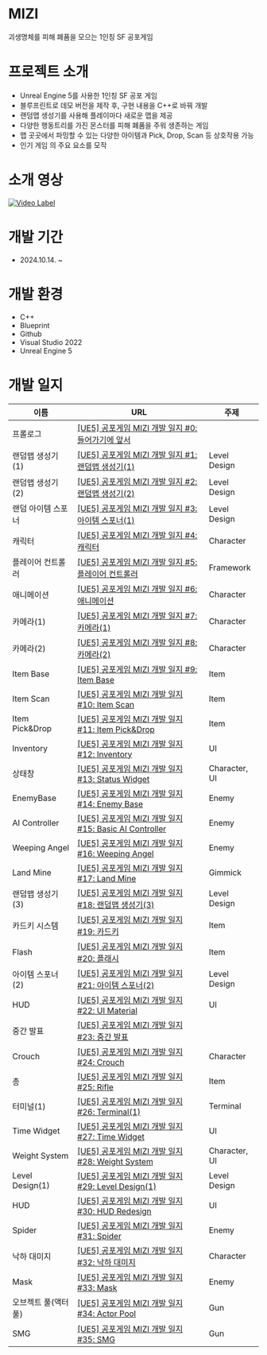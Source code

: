 # MIZI
괴생명체를 피해 폐품을 모으는 1인칭 SF 공포게임

# 프로젝트 소개
- Unreal Engine 5를 사용한 1인칭 SF 공포 게임
- 블루프린트로 데모 버전을 제작 후, 구현 내용을  C++로 바꿔 개발
- 랜덤맵 생성기를 사용해 플레이마다 새로운 맵을 제공
- 다양한 행동트리를 가진 몬스터를 피해 폐품을 주워 생존하는 게임
- 맵 곳곳에서 파밍할 수 있는 다양한 아이템과 Pick, Drop, Scan 등 상호작용 가능
- 인기 게임 <Lethal Company>의 주요 요소를 모작

# 소개 영상
[![Video Label](https://github.com/user-attachments/assets/902a31c0-6346-46b3-b83f-84fc7ff7fb84)](https://youtu.be/dIqmn5tDXec?si=P8Pvi6I-PsjdDMpt')

# 개발 기간
- 2024.10.14. ~

# 개발 환경
- C++
- Blueprint
- Github
- Visual Studio 2022
- Unreal Engine 5

# 개발 일지
| 이름 | URL | 주제 |
| --- | --- | --- |
| 프롤로그 | [[UE5] 공포게임 MIZI 개발 일지 #0: 들어가기에 앞서](https://velog.io/@woolucy/UE5-%EA%B3%B5%ED%8F%AC%EA%B2%8C%EC%9E%84-MIZI-%EA%B0%9C%EB%B0%9C-%EC%9D%BC%EC%A7%80-0-%EB%93%A4%EC%96%B4%EA%B0%80%EA%B8%B0%EC%97%90-%EC%95%9E%EC%84%9C) |  |
| 랜덤맵 생성기(1) | [[UE5] 공포게임 MIZI 개발 일지 #1: 랜덤맵 생성기(1)](https://velog.io/@woolucy/UE5-%EA%B3%B5%ED%8F%AC%EA%B2%8C%EC%9E%84-MIZI-%EA%B0%9C%EB%B0%9C-%EC%9D%BC%EC%A7%80-1-%EB%9E%9C%EB%8D%A4%EB%A7%B5-%EC%83%9D%EC%84%B1%EA%B8%B01) | Level Design |
| 랜덤맵 생성기(2) | [[UE5] 공포게임 MIZI 개발 일지 #2: 랜덤맵 생성기(2)](https://velog.io/@woolucy/UE5-%EA%B3%B5%ED%8F%AC%EA%B2%8C%EC%9E%84-MIZI-%EA%B0%9C%EB%B0%9C-%EC%9D%BC%EC%A7%80-2-%EB%9E%9C%EB%8D%A4%EB%A7%B5-%EC%83%9D%EC%84%B1%EA%B8%B02) | Level Design |
| 랜덤 아이템 스포너 | [[UE5] 공포게임 MIZI 개발 일지 #3: 아이템 스포너(1)](https://velog.io/@woolucy/UE5-%EA%B3%B5%ED%8F%AC%EA%B2%8C%EC%9E%84-MIZI-%EA%B0%9C%EB%B0%9C-%EC%9D%BC%EC%A7%80-3-%EC%95%84%EC%9D%B4%ED%85%9C-%EC%8A%A4%ED%8F%AC%EB%84%881) | Level Design |
| 캐릭터 | [[UE5] 공포게임 MIZI 개발 일지 #4: 캐릭터](https://velog.io/@woolucy/UE5-%EA%B3%B5%ED%8F%AC%EA%B2%8C%EC%9E%84-MIZI-%EA%B0%9C%EB%B0%9C-%EC%9D%BC%EC%A7%80-4-%EC%BA%90%EB%A6%AD%ED%84%B0) | Character |
| 플레이어 컨트롤러 | [[UE5] 공포게임 MIZI 개발 일지 #5: 플레이어 컨트롤러](https://velog.io/@woolucy/UE5-%EA%B3%B5%ED%8F%AC%EA%B2%8C%EC%9E%84-MIZI-%EA%B0%9C%EB%B0%9C-%EC%9D%BC%EC%A7%80-5-%ED%94%8C%EB%A0%88%EC%9D%B4%EC%96%B4-%EC%BB%A8%ED%8A%B8%EB%A1%A4%EB%9F%AC) | Framework |
| 애니메이션 | [[UE5] 공포게임 MIZI 개발 일지 #6: 애니메이션](https://velog.io/@woolucy/UE5-%EA%B3%B5%ED%8F%AC%EA%B2%8C%EC%9E%84-MIZI-%EA%B0%9C%EB%B0%9C-%EC%9D%BC%EC%A7%80-6-%EC%95%A0%EB%8B%88%EB%A9%94%EC%9D%B4%EC%85%98) | Character |
| 카메라(1) | [[UE5] 공포게임 MIZI 개발 일지 #7: 카메라(1)](https://velog.io/@woolucy/UE5-%EA%B3%B5%ED%8F%AC%EA%B2%8C%EC%9E%84-MIZI-%EA%B0%9C%EB%B0%9C-%EC%9D%BC%EC%A7%80-7-%EC%B9%B4%EB%A9%94%EB%9D%BC1) | Character |
| 카메라(2) | [[UE5] 공포게임 MIZI 개발 일지 #8: 카메라(2)](https://velog.io/@woolucy/UE5-%EA%B3%B5%ED%8F%AC%EA%B2%8C%EC%9E%84-MIZI-%EA%B0%9C%EB%B0%9C-%EC%9D%BC%EC%A7%80-8-%EC%B9%B4%EB%A9%94%EB%9D%BC2) | Character |
| Item Base | [[UE5] 공포게임 MIZI 개발 일지 #9: Item Base](https://velog.io/@woolucy/UE5-%EA%B3%B5%ED%8F%AC%EA%B2%8C%EC%9E%84-MIZI-%EA%B0%9C%EB%B0%9C-%EC%9D%BC%EC%A7%80-9-Item-Base) | Item |
| Item Scan | [[UE5] 공포게임 MIZI 개발 일지 #10: Item Scan](https://velog.io/@woolucy/UE5-%EA%B3%B5%ED%8F%AC%EA%B2%8C%EC%9E%84-MIZI-%EA%B0%9C%EB%B0%9C-%EC%9D%BC%EC%A7%80-10-Item-Scan) | Item |
| Item Pick&Drop | [[UE5] 공포게임 MIZI 개발 일지 #11: Item Pick&Drop](https://velog.io/@woolucy/UE5-%EA%B3%B5%ED%8F%AC%EA%B2%8C%EC%9E%84-MIZI-%EA%B0%9C%EB%B0%9C-%EC%9D%BC%EC%A7%80-11-Item-PickDrop) | Item |
| Inventory | [[UE5] 공포게임 MIZI 개발 일지 #12: Inventory](https://velog.io/@woolucy/UE5-%EA%B3%B5%ED%8F%AC%EA%B2%8C%EC%9E%84-MIZI-%EA%B0%9C%EB%B0%9C-%EC%9D%BC%EC%A7%80-11-Inventory) | UI |
| 상태창 | [[UE5] 공포게임 MIZI 개발 일지 #13: Status Widget](https://velog.io/@woolucy/UE5-%EA%B3%B5%ED%8F%AC%EA%B2%8C%EC%9E%84-MIZI-%EA%B0%9C%EB%B0%9C-%EC%9D%BC%EC%A7%80-13-Status-Widget) | Character, UI |
| EnemyBase | [[UE5] 공포게임 MIZI 개발 일지 #14: Enemy Base](https://velog.io/@woolucy/UE5-%EA%B3%B5%ED%8F%AC%EA%B2%8C%EC%9E%84-MIZI-%EA%B0%9C%EB%B0%9C-%EC%9D%BC%EC%A7%80-14-Enemy-Base) | Enemy |
| AI Controller | [[UE5] 공포게임 MIZI 개발 일지 #15: Basic AI Controller](https://velog.io/@woolucy/UE5-%EA%B3%B5%ED%8F%AC%EA%B2%8C%EC%9E%84-MIZI-%EA%B0%9C%EB%B0%9C-%EC%9D%BC%EC%A7%80-15-Basic-AI-Controller) | Enemy |
| Weeping Angel | [[UE5] 공포게임 MIZI 개발 일지 #16: Weeping Angel](https://velog.io/@woolucy/UE5-%EA%B3%B5%ED%8F%AC%EA%B2%8C%EC%9E%84-MIZI-%EA%B0%9C%EB%B0%9C-%EC%9D%BC%EC%A7%80-16-Weeping-Angel) | Enemy |
| Land Mine | [[UE5] 공포게임 MIZI 개발 일지 #17: Land Mine](https://velog.io/@woolucy/UE5-%EA%B3%B5%ED%8F%AC%EA%B2%8C%EC%9E%84-MIZI-%EA%B0%9C%EB%B0%9C-%EC%9D%BC%EC%A7%80-17-Land-Mine) | Gimmick |
| 랜덤맵 생성기(3) | [[UE5] 공포게임 MIZI 개발 일지 #18: 랜덤맵 생성기(3)](https://velog.io/@woolucy/18.UE5-%EA%B3%B5%ED%8F%AC%EA%B2%8C%EC%9E%84-MIZI-%EA%B0%9C%EB%B0%9C-%EC%9D%BC%EC%A7%80-18-%EB%9E%9C%EB%8D%A4%EB%A7%B5-%EC%83%9D%EC%84%B1%EA%B8%B03) | Level Design |
| 카드키 시스템 | [[UE5] 공포게임 MIZI 개발 일지 #19: 카드키](https://velog.io/@woolucy/UE5-%EA%B3%B5%ED%8F%AC%EA%B2%8C%EC%9E%84-MIZI-%EA%B0%9C%EB%B0%9C-%EC%9D%BC%EC%A7%80-19-%EC%B9%B4%EB%93%9C%ED%82%A4) | Item |
| Flash | [[UE5] 공포게임 MIZI 개발 일지 #20: 플래시](https://velog.io/@woolucy/UE5-%EA%B3%B5%ED%8F%AC%EA%B2%8C%EC%9E%84-MIZI-%EA%B0%9C%EB%B0%9C-%EC%9D%BC%EC%A7%80-20-%ED%94%8C%EB%9E%98%EC%8B%9C) | Item |
| 아이템 스포너(2) | [[UE5] 공포게임 MIZI 개발 일지 #21: 아이템 스포너(2)](https://velog.io/@woolucy/UE5-%EA%B3%B5%ED%8F%AC%EA%B2%8C%EC%9E%84-MIZI-%EA%B0%9C%EB%B0%9C-%EC%9D%BC%EC%A7%80-21-%EC%95%84%EC%9D%B4%ED%85%9C-%EC%8A%A4%ED%8F%AC%EB%84%882) | Level Design |
| HUD | [[UE5] 공포게임 MIZI 개발 일지 #22: UI Material](https://velog.io/@woolucy/UE5-%EA%B3%B5%ED%8F%AC%EA%B2%8C%EC%9E%84-MIZI-%EA%B0%9C%EB%B0%9C-%EC%9D%BC%EC%A7%80-22-UI-Material) | UI |
| 중간 발표 | [[UE5] 공포게임 MIZI 개발 일지 #23: 중간 발표](https://velog.io/@woolucy/UE5-%EA%B3%B5%ED%8F%AC%EA%B2%8C%EC%9E%84-MIZI-%EA%B0%9C%EB%B0%9C-%EC%9D%BC%EC%A7%80-23-%EC%A4%91%EA%B0%84-%EB%B0%9C%ED%91%9C) |  |
| Crouch | [[UE5] 공포게임 MIZI 개발 일지 #24: Crouch](https://velog.io/@woolucy/UE5-%EA%B3%B5%ED%8F%AC%EA%B2%8C%EC%9E%84-MIZI-%EA%B0%9C%EB%B0%9C-%EC%9D%BC%EC%A7%80-24-Crouch) | Character |
| 총 | [[UE5] 공포게임 MIZI 개발 일지 #25: Rifle](https://velog.io/@woolucy/UE5-%EA%B3%B5%ED%8F%AC%EA%B2%8C%EC%9E%84-MIZI-%EA%B0%9C%EB%B0%9C-%EC%9D%BC%EC%A7%80-25-Rifle) | Item |
| 터미널(1) | [[UE5] 공포게임 MIZI 개발 일지 #26: Terminal(1)](https://velog.io/@woolucy/UE5-%EA%B3%B5%ED%8F%AC%EA%B2%8C%EC%9E%84-MIZI-%EA%B0%9C%EB%B0%9C-%EC%9D%BC%EC%A7%80-26-Terminal1) | Terminal |
| Time Widget | [[UE5] 공포게임 MIZI 개발 일지 #27: Time Widget](https://velog.io/@woolucy/UE5-%EA%B3%B5%ED%8F%AC%EA%B2%8C%EC%9E%84-MIZI-%EA%B0%9C%EB%B0%9C-%EC%9D%BC%EC%A7%80-27-Time-Widget) | UI |
| Weight System | [[UE5] 공포게임 MIZI 개발 일지 #28: Weight System](https://velog.io/@woolucy/UE5-%EA%B3%B5%ED%8F%AC%EA%B2%8C%EC%9E%84-MIZI-%EA%B0%9C%EB%B0%9C-%EC%9D%BC%EC%A7%80-28-Weight-System) | Character, UI |
| Level Design(1) | [[UE5] 공포게임 MIZI 개발 일지 #29: Level Design(1)](https://velog.io/@woolucy/UE5-%EA%B3%B5%ED%8F%AC%EA%B2%8C%EC%9E%84-MIZI-%EA%B0%9C%EB%B0%9C-%EC%9D%BC%EC%A7%80-29-Level-Design1) | Level Design |
| HUD | [[UE5] 공포게임 MIZI 개발 일지 #30: HUD Redesign](https://velog.io/@woolucy/UE5-%EA%B3%B5%ED%8F%AC%EA%B2%8C%EC%9E%84-MIZI-%EA%B0%9C%EB%B0%9C-%EC%9D%BC%EC%A7%80-30-HUD-Redesign) | UI |
| Spider | [[UE5] 공포게임 MIZI 개발 일지 #31: Spider](https://velog.io/@woolucy/UE5-%EA%B3%B5%ED%8F%AC%EA%B2%8C%EC%9E%84-MIZI-%EA%B0%9C%EB%B0%9C-%EC%9D%BC%EC%A7%80-31-Spider-b2fcimpg) | Enemy |
| 낙하 대미지 | [[UE5] 공포게임 MIZI 개발 일지 #32: 낙하 대미지](https://velog.io/@woolucy/UE5-%EA%B3%B5%ED%8F%AC%EA%B2%8C%EC%9E%84-MIZI-%EA%B0%9C%EB%B0%9C-%EC%9D%BC%EC%A7%80-32-%EB%82%99%ED%95%98-%EB%8C%80%EB%AF%B8%EC%A7%80) |Character |
| Mask | [[UE5] 공포게임 MIZI 개발 일지 #33: Mask](https://velog.io/@woolucy/UE5-%EA%B3%B5%ED%8F%AC%EA%B2%8C%EC%9E%84-MIZI-%EA%B0%9C%EB%B0%9C-%EC%9D%BC%EC%A7%80-33-Mask) | Enemy |
| 오브젝트 풀(액터 풀) | [[UE5] 공포게임 MIZI 개발 일지 #34: Actor Pool](https://velog.io/@woolucy/UE5-%EA%B3%B5%ED%8F%AC%EA%B2%8C%EC%9E%84-MIZI-%EA%B0%9C%EB%B0%9C-%EC%9D%BC%EC%A7%80-34-Actor-Pool) | Gun |
| SMG | [[UE5] 공포게임 MIZI 개발 일지 #35: SMG](https://velog.io/@woolucy/UE5-%EA%B3%B5%ED%8F%AC%EA%B2%8C%EC%9E%84-MIZI-%EA%B0%9C%EB%B0%9C-%EC%9D%BC%EC%A7%80-35-SMG) | Gun |

